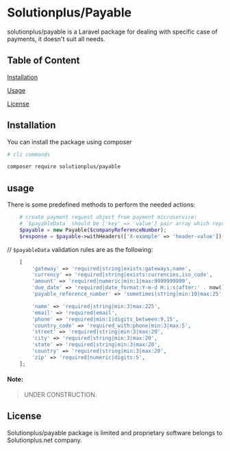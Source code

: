# Solutionplus/Payable

solutionplus/payable is a Laravel package for dealing with specific case of payments, it doesn't suit all needs.

## Table of Content
[Installation](#Installation)

[Usage](#Usage)

[License](#License)

## Installation

You can install the package using composer

```bash
# cli commands

composer require solutionplus/payable
```

## usage

There is some predefined methods to perform the needed actions:

```php
    # create payment request object from payment microservice:
    # `$payableData` should be ['key' => 'value'] pair array which represent inputs in request
    $payable = new Payable($companyReferenceNumber);
    $response = $payable->withHeaders(['X-example' => 'header-value'])->createPaymentRequest($payableData);
```

// `$payableData` validation rules are as the following:
```php
    [
        'gateway' => 'required|string|exists:gateways,name',
        'currency' => 'required|string|exists:currencies,iso_code',
        'amount' => 'required|numeric|min:1|max:9999999999',
        'due_date' => 'required|date_format:Y-m-d H:i:s|after:' . now(),
        'payable_reference_number' => 'sometimes|string|min:10|max:25',

        'name' => 'required|string|min:3|max:225',
        'email' => 'required|email',
        'phone' => 'required|min:1|digits_between:9,15',
        'country_code' => 'required_with:phone|min:3|max:5',
        'street' => 'required|string|min:3|max:20',
        'city' => 'required|string|min:3|max:20',
        'state' => 'required|string|min:3|max:20',
        'country' => 'required|string|min:3|max:20',
        'zip' => 'required|numeric|digits:5',        
    ];
```

#### Note:
> UNDER CONSTRUCTION.

## License

Solutionplus/payable package is limited and proprietary software belongs to Solutionplus.net company.
